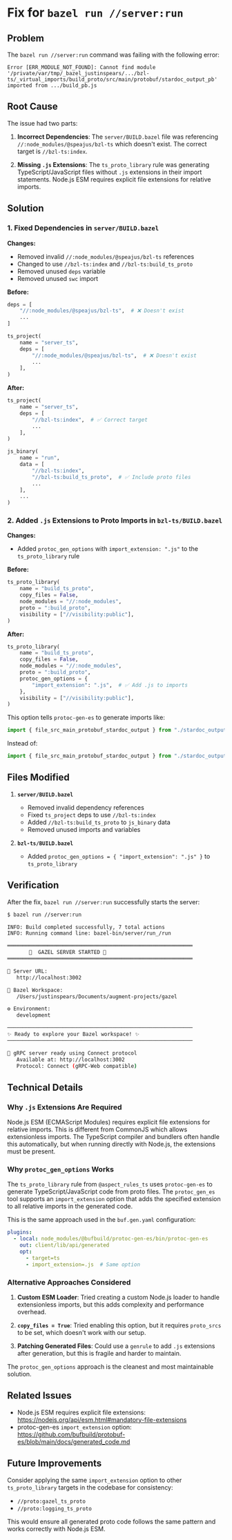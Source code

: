 # Fix for `bazel run //server:run`

## Problem

The `bazel run //server:run` command was failing with the following error:

```
Error [ERR_MODULE_NOT_FOUND]: Cannot find module '/private/var/tmp/_bazel_justinspears/.../bzl-ts/_virtual_imports/build_proto/src/main/protobuf/stardoc_output_pb' imported from .../build_pb.js
```

## Root Cause

The issue had two parts:

1. **Incorrect Dependencies**: The `server/BUILD.bazel` file was referencing `//:node_modules/@speajus/bzl-ts` which doesn't exist. The correct target is `//bzl-ts:index`.

2. **Missing `.js` Extensions**: The `ts_proto_library` rule was generating TypeScript/JavaScript files without `.js` extensions in their import statements. Node.js ESM requires explicit file extensions for relative imports.

## Solution

### 1. Fixed Dependencies in `server/BUILD.bazel`

**Changes:**
- Removed invalid `//:node_modules/@speajus/bzl-ts` references
- Changed to use `//bzl-ts:index` and `//bzl-ts:build_ts_proto`
- Removed unused `deps` variable
- Removed unused `swc` import

**Before:**
```python
deps = [
    "//:node_modules/@speajus/bzl-ts",  # ❌ Doesn't exist
    ...
]

ts_project(
    name = "server_ts",
    deps = [
        "//:node_modules/@speajus/bzl-ts",  # ❌ Doesn't exist
        ...
    ],
)
```

**After:**
```python
ts_project(
    name = "server_ts",
    deps = [
        "//bzl-ts:index",  # ✅ Correct target
        ...
    ],
)

js_binary(
    name = "run",
    data = [
        "//bzl-ts:index",
        "//bzl-ts:build_ts_proto",  # ✅ Include proto files
        ...
    ],
    ...
)
```

### 2. Added `.js` Extensions to Proto Imports in `bzl-ts/BUILD.bazel`

**Changes:**
- Added `protoc_gen_options` with `import_extension: ".js"` to the `ts_proto_library` rule

**Before:**
```python
ts_proto_library(
    name = "build_ts_proto",
    copy_files = False,
    node_modules = "//:node_modules",
    proto = ":build_proto",
    visibility = ["//visibility:public"],
)
```

**After:**
```python
ts_proto_library(
    name = "build_ts_proto",
    copy_files = False,
    node_modules = "//:node_modules",
    proto = ":build_proto",
    protoc_gen_options = {
        "import_extension": ".js",  # ✅ Add .js to imports
    },
    visibility = ["//visibility:public"],
)
```

This option tells `protoc-gen-es` to generate imports like:
```javascript
import { file_src_main_protobuf_stardoc_output } from "./stardoc_output_pb.js";
```

Instead of:
```javascript
import { file_src_main_protobuf_stardoc_output } from "./stardoc_output_pb";
```

## Files Modified

1. **`server/BUILD.bazel`**
   - Removed invalid dependency references
   - Fixed `ts_project` deps to use `//bzl-ts:index`
   - Added `//bzl-ts:build_ts_proto` to `js_binary` data
   - Removed unused imports and variables

2. **`bzl-ts/BUILD.bazel`**
   - Added `protoc_gen_options = { "import_extension": ".js" }` to `ts_proto_library`

## Verification

After the fix, `bazel run //server:run` successfully starts the server:

```bash
$ bazel run //server:run

INFO: Build completed successfully, 7 total actions
INFO: Running command line: bazel-bin/server/run_/run

════════════════════════════════════════════════════════════
       🚀  GAZEL SERVER STARTED 🚀
════════════════════════════════════════════════════════════

📍 Server URL:
   http://localhost:3002

📁 Bazel Workspace:
   /Users/justinspears/Documents/augment-projects/gazel

⚙️ Environment:
   development

────────────────────────────────────────────────────────────
✨ Ready to explore your Bazel workspace! ✨
────────────────────────────────────────────────────────────

📡 gRPC server ready using Connect protocol
   Available at: http://localhost:3002
   Protocol: Connect (gRPC-Web compatible)
```

## Technical Details

### Why `.js` Extensions Are Required

Node.js ESM (ECMAScript Modules) requires explicit file extensions for relative imports. This is different from CommonJS which allows extensionless imports. The TypeScript compiler and bundlers often handle this automatically, but when running directly with Node.js, the extensions must be present.

### Why `protoc_gen_options` Works

The `ts_proto_library` rule from `@aspect_rules_ts` uses `protoc-gen-es` to generate TypeScript/JavaScript code from proto files. The `protoc_gen_es` tool supports an `import_extension` option that adds the specified extension to all relative imports in the generated code.

This is the same approach used in the `buf.gen.yaml` configuration:

```yaml
plugins:
  - local: node_modules/@bufbuild/protoc-gen-es/bin/protoc-gen-es
    out: client/lib/api/generated
    opt:
      - target=ts
      - import_extension=.js  # Same option
```

### Alternative Approaches Considered

1. **Custom ESM Loader**: Tried creating a custom Node.js loader to handle extensionless imports, but this adds complexity and performance overhead.

2. **`copy_files = True`**: Tried enabling this option, but it requires `proto_srcs` to be set, which doesn't work with our setup.

3. **Patching Generated Files**: Could use a `genrule` to add `.js` extensions after generation, but this is fragile and harder to maintain.

The `protoc_gen_options` approach is the cleanest and most maintainable solution.

## Related Issues

- Node.js ESM requires explicit file extensions: https://nodejs.org/api/esm.html#mandatory-file-extensions
- protoc-gen-es `import_extension` option: https://github.com/bufbuild/protobuf-es/blob/main/docs/generated_code.md

## Future Improvements

Consider applying the same `import_extension` option to other `ts_proto_library` targets in the codebase for consistency:

- `//proto:gazel_ts_proto`
- `//proto:logging_ts_proto`

This would ensure all generated proto code follows the same pattern and works correctly with Node.js ESM.


